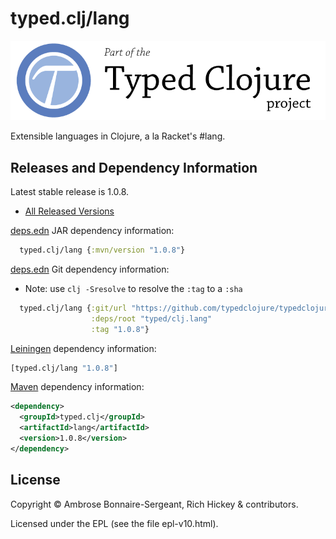 # typed.clj/lang

<a href='http://typedclojure.org'><img src='images/part-of-typed-clojure-project.png'></a>

Extensible languages in Clojure, a la Racket's #lang.

## Releases and Dependency Information

Latest stable release is 1.0.8.

* [All Released Versions](https://clojars.org/typed.clj/lang)

[deps.edn](https://clojure.org/reference/deps_and_cli) JAR dependency information:

```clj
  typed.clj/lang {:mvn/version "1.0.8"}
 ```

[deps.edn](https://clojure.org/reference/deps_and_cli) Git dependency information:

- Note: use `clj -Sresolve` to resolve the `:tag` to a `:sha`

```clj
  typed.clj/lang {:git/url "https://github.com/typedclojure/typedclojure"
                  :deps/root "typed/clj.lang"
                  :tag "1.0.8"}
```

[Leiningen](https://github.com/technomancy/leiningen) dependency information:

```clojure
[typed.clj/lang "1.0.8"]
```

[Maven](https://maven.apache.org/) dependency information:

```XML
<dependency>
  <groupId>typed.clj</groupId>
  <artifactId>lang</artifactId>
  <version>1.0.8</version>
</dependency>
```

## License

Copyright © Ambrose Bonnaire-Sergeant, Rich Hickey & contributors.

Licensed under the EPL (see the file epl-v10.html).
